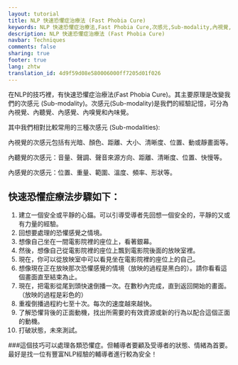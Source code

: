 ```yaml
---
layout: tutorial
title: NLP 快速恐懼症治療法 (Fast Phobia Cure)
keywords: NLP 快速恐懼症治療法,Fast Phobia Cure,次感元,Sub-modality,內視覺,內聽覺,內感覺,內嗅覺,內味覺
description: NLP 快速恐懼症治療法 (Fast Phobia Cure)
navbar: Techniques
comments: false
sharing: true
footer: true
lang: zhtw
translation_id: 4d9f59d08e580006000ff7205d01f026
---
```


在NLP的技巧裡，有快速恐懼症治療法(Fast Phobia Cure)。其主要原理是改變我們的次感元 (Sub-modality)。次感元(Sub-modality)是我們的經驗記憶，可分為內視覺、內聽覺、內感覺、內嗅覺和內味覺。

其中我們相對比較常用的三種次感元 (Sub-modalities):

內視覺的次感元包括有光暗、顏色、距離、大小、清晰度、位置、動或靜畫面等。

內聽覺的次感元：音量、聲調、聲音來源方向、距離、清晰度、位置、快慢等。

內感覺的次感元：位置、重量、範圍、溫度、頻率、形狀等。

## 快速恐懼症療法步驟如下：

1.  建立一個安全或平靜的心錨。可以引導受導者先回想一個安全的，平靜的又或有力量的經驗。
2.  回想要處理的恐懼感覺之情境。
3.  想像自己坐在一間電影院裡的座位上，看著銀幕。
4.  然後，想像自己從電影院裡的座位上飄到電影院後面的放映室裡。
5.  現在，你可以從放映室中可以看見坐在電影院裡的座位上的自己。
6.  想像現在正在放映那次恐懼感覺的情境（放映的過程是黑白的）。請你看看這個畫面直至結束為止。
7.  現在，把電影從尾到頭快速倒播一次。在數秒內完成，直到返回開始的畫面。（放映的過程是彩色的）
8.  重複倒播過程約七至十次。每次的速度越來越快。
9.  了解恐懼背後的正面動機，找出所需要的有效資源或新的行為以配合這個正面的動機。
10.  打破狀態，未來測試。

###這個技巧可以處理各類恐懼症。但輔導者要顧及受導者的狀態、情緒為首要。最好是找一位有豐富NLP經驗的輔導者進行較為安全！

